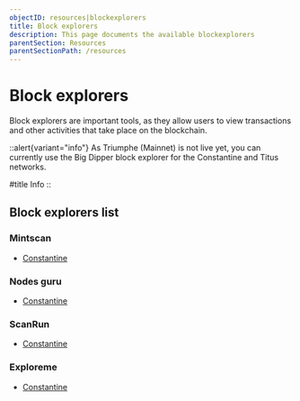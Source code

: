 ```yaml
---
objectID: resources|blockexplorers
title: Block explorers
description: This page documents the available blockexplorers
parentSection: Resources
parentSectionPath: /resources
---
```


# Block explorers

Block explorers are important tools, as they allow users to view transactions and other activities that take place on the blockchain.

::alert{variant="info"}
As Triumphe (Mainnet) is not live yet, you can currently use the Big Dipper block explorer for the Constantine and Titus networks.

#title
Info
::

## Block explorers list


### Mintscan
- <a href="https://testnet.mintscan.io/archway-testnet" target="_blank"> Constantine </a>

### Nodes guru
- <a href="https://testnet.archway.explorers.guru/" target="_blank">Constantine</a>

### ScanRun
- <a href="https://scanrun.io/archway-testnet" target="_blank"> Constantine </a>

### Exploreme
- <a href="https://archway.exploreme.pro/">Constantine</a>
